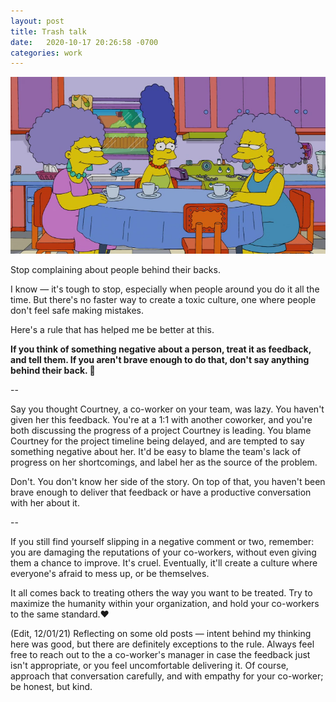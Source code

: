 ```yaml
---
layout: post
title: Trash talk
date:   2020-10-17 20:26:58 -0700
categories: work
---
```


![uncomfortable gossip](https://raw.githubusercontent.com/svvchen/nervxious/gh-pages/assets/images/gossip.png)

Stop complaining about people behind their backs. 

I know — it's tough to stop, especially when people around you do it all the time. But there's no faster way to create a toxic culture, one where people don't feel safe making mistakes.

Here's a rule that has helped me be better at this.

**If you think of something negative about a person, treat it as feedback, and tell them. If you aren't brave enough to do that, don't say anything behind their back. 🤷**

--

Say you thought Courtney, a co-worker on your team, was lazy. You haven't given her this feedback. You're at a 1:1 with another coworker, and you're both discussing the progress of a project Courtney is leading. You blame Courtney for the project timeline being delayed, and are tempted to say something negative about her. It'd be easy to blame the team's lack of progress on her shortcomings, and label her as the source of the problem.

Don't. You don't know her side of the story. On top of that, you haven't been brave enough to deliver that feedback or have a productive conversation with her about it.

--

If you still find yourself slipping in a negative comment or two, remember: you are damaging the reputations of your co-workers, without even giving them a chance to improve. It's cruel. Eventually, it'll create a culture where everyone's afraid to mess up, or be themselves.

It all comes back to treating others the way you want to be treated. Try to maximize the humanity within your organization, and hold your co-workers to the same standard.❤️

(Edit, 12/01/21) Reflecting on some old posts — intent behind my thinking here was good, but there are definitely exceptions to the rule. Always feel free to reach out to the a co-worker's manager in case the feedback just isn't appropriate, or you feel uncomfortable delivering it. Of course, approach that conversation carefully, and with empathy for your co-worker; be honest, but kind.

